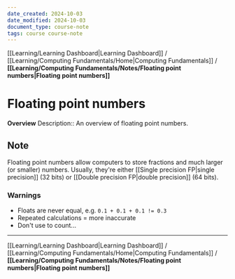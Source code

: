 ```yaml
---
date_created: 2024-10-03
date_modified: 2024-10-03
document_type: course-note
tags: course course-note
---
```

[[Learning/Learning Dashboard|Learning Dashboard]] / [[Learning/Computing Fundamentals/Home|Computing Fundamentals]] / **[[Learning/Computing Fundamentals/Notes/Floating point numbers|Floating point numbers]]**
# Floating point numbers
**Overview**
Description:: An overview of floating point numbers.

## Note

Floating point numbers allow computers to store fractions and much larger (or smaller) numbers. Usually, they're either [[Single precision FP|single precision]] (32 bits) or [[Double precision FP|double precision]] (64 bits).

### Warnings
 - Floats are never equal, e.g. `0.1 + 0.1 + 0.1 != 0.3`
 - Repeated calculations = more inaccurate
 - Don't use to count...

---
[[Learning/Learning Dashboard|Learning Dashboard]] / [[Learning/Computing Fundamentals/Home|Computing Fundamentals]] / **[[Learning/Computing Fundamentals/Notes/Floating point numbers|Floating point numbers]]**